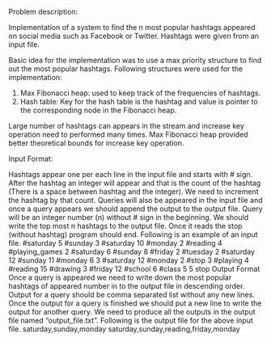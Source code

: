 Problem description:

Implementation of a system to find the n most popular hashtags appeared on social media such as Facebook or Twitter. 
Hashtags were given from an input file.

Basic idea for the implementation was to use a max priority structure to find out the most popular hashtags.
Following structures were used for the implementation:

1. Max Fibonacci heap: used to keep track of the frequencies of hashtags.
2. Hash table: Key for the hash table is the hashtag and value is pointer to the corresponding node in the Fibonacci heap.

Large number of hashtags can appears in the stream and increase key operation need to performed many times. Max Fibonacci heap provided better theoretical bounds for increase key operation.

Input Format:

Hashtags appear one per each line in the input file and starts with # sign. After the hashtag an integer will appear and that is the count of the hashtag (There is a space between hashtag and the integer). We need to increment the hashtag by that count. Queries will also be appeared in the input file and once a query appears we should append the output to the output file. Query will be an integer number (n) without # sign in the beginning. We should write the top most n hashtags to the output file. Once it reads the stop (without hashtag) program should end. Following is an example of an input file.
#saturday 5
#sunday 3
#saturday 10
#monday 2
#reading 4
#playing_games 2
#saturday 6
#sunday 8
#friday 2
#tuesday 2
#saturday 12
#sunday 11
#monday 6
3
#saturday 12
#monday 2
#stop 3
#playing 4
#reading 15
#drawing 3
#friday 12
#school 6
#class 5
5
stop
Output Format
Once a query is appeared we need to write down the most popular hashtags of appeared number in to the output file in descending order. Output for a query should be comma separated list without any new lines. Once the output for a query is finished we should put a new line to write the output for another query. We need to produce all the outputs in the output file named “output_file.txt”.
Following is the output file for the above input file.
saturday,sunday,monday
saturday,sunday,reading,friday,monday
